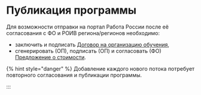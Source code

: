 # Публикация программы

Для возможности отправки на портал Работа России после её согласования с ФО и РОИВ региона/регионов необходимо:

* заключить и подписать [Договор на организацию обучения](../spravochniki/dogovor-na-organizaciyu-obucheniya/),
* сгенерировать (ОП), подписать (ОП) и согласовать (ФО) [Предложение о стоимости](../spravochniki/predlozhenie-o-stoimosti.md).&#x20;

{% hint style="danger" %}
Добавление каждого нового потока потребует повторного согласования и публикации программы.

:::
